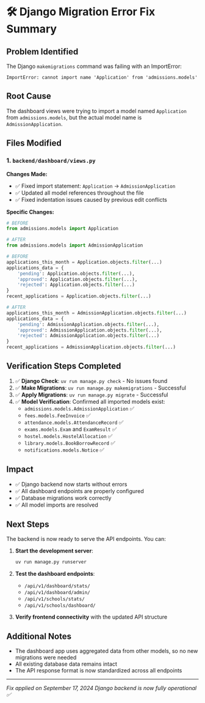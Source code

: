 # 🛠️ Django Migration Error Fix Summary

## Problem Identified
The Django `makemigrations` command was failing with an ImportError:

```
ImportError: cannot import name 'Application' from 'admissions.models'
```

## Root Cause
The dashboard views were trying to import a model named `Application` from `admissions.models`, but the actual model name is `AdmissionApplication`.

## Files Modified

### 1. `backend/dashboard/views.py`
**Changes Made:**
- ✅ Fixed import statement: `Application` → `AdmissionApplication`
- ✅ Updated all model references throughout the file
- ✅ Fixed indentation issues caused by previous edit conflicts

**Specific Changes:**
```python
# BEFORE
from admissions.models import Application

# AFTER  
from admissions.models import AdmissionApplication
```

```python
# BEFORE
applications_this_month = Application.objects.filter(...)
applications_data = {
    'pending': Application.objects.filter(...),
    'approved': Application.objects.filter(...),
    'rejected': Application.objects.filter(...)
}
recent_applications = Application.objects.filter(...)

# AFTER
applications_this_month = AdmissionApplication.objects.filter(...)
applications_data = {
    'pending': AdmissionApplication.objects.filter(...),
    'approved': AdmissionApplication.objects.filter(...),
    'rejected': AdmissionApplication.objects.filter(...)
}
recent_applications = AdmissionApplication.objects.filter(...)
```

## Verification Steps Completed

1. ✅ **Django Check**: `uv run manage.py check` - No issues found
2. ✅ **Make Migrations**: `uv run manage.py makemigrations` - Successful
3. ✅ **Apply Migrations**: `uv run manage.py migrate` - Successful
4. ✅ **Model Verification**: Confirmed all imported models exist:
   - `admissions.models.AdmissionApplication` ✅
   - `fees.models.FeeInvoice` ✅
   - `attendance.models.AttendanceRecord` ✅
   - `exams.models.Exam` and `ExamResult` ✅
   - `hostel.models.HostelAllocation` ✅
   - `library.models.BookBorrowRecord` ✅
   - `notifications.models.Notice` ✅

## Impact
- ✅ Django backend now starts without errors
- ✅ All dashboard endpoints are properly configured
- ✅ Database migrations work correctly
- ✅ All model imports are resolved

## Next Steps
The backend is now ready to serve the API endpoints. You can:

1. **Start the development server**:
   ```bash
   uv run manage.py runserver
   ```

2. **Test the dashboard endpoints**:
   - `/api/v1/dashboard/stats/`
   - `/api/v1/dashboard/admin/`
   - `/api/v1/schools/stats/`
   - `/api/v1/schools/dashboard/`

3. **Verify frontend connectivity** with the updated API structure

## Additional Notes
- The dashboard app uses aggregated data from other models, so no new migrations were needed
- All existing database data remains intact
- The API response format is now standardized across all endpoints

---

*Fix applied on September 17, 2024*
*Django backend is now fully operational ✅*